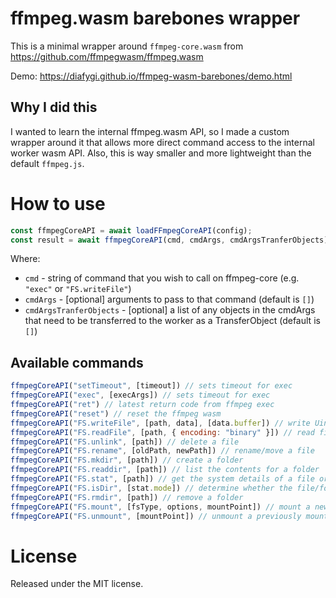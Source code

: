 # ffmpeg.wasm barebones wrapper

This is a minimal wrapper around `ffmpeg-core.wasm` from https://github.com/ffmpegwasm/ffmpeg.wasm

Demo: https://diafygi.github.io/ffmpeg-wasm-barebones/demo.html

## Why I did this

I wanted to learn the internal ffmpeg.wasm API, so I made a custom wrapper around it that allows
more direct command access to the internal worker wasm API. Also, this is way smaller and more
lightweight than the default `ffmpeg.js`.

# How to use

```js
const ffmpegCoreAPI = await loadFFmpegCoreAPI(config);
const result = await ffmpegCoreAPI(cmd, cmdArgs, cmdArgsTranferObjects);
```

Where:

* `cmd` - string of command that you wish to call on ffmpeg-core (e.g. `"exec"` or `"FS.writeFile"`)
* `cmdArgs` - [optional] arguments to pass to that command (default is `[]`)
* `cmdArgsTranferObjects` - [optional] a list of any objects in the cmdArgs that need to be transferred to the worker as a TransferObject (default is `[]`)

## Available commands

```js
ffmpegCoreAPI("setTimeout", [timeout]) // sets timeout for exec
ffmpegCoreAPI("exec", [execArgs]) // sets timeout for exec
ffmpegCoreAPI("ret") // latest return code from ffmpeg exec
ffmpegCoreAPI("reset") // reset the ffmpeg wasm
ffmpegCoreAPI("FS.writeFile", [path, data], [data.buffer]) // write Uint8Array as file to the virtual "file system"
ffmpegCoreAPI("FS.readFile", [path, { encoding: "binary" }]) // read file as Uint8Array from the virtual "file system"
ffmpegCoreAPI("FS.unlink", [path]) // delete a file
ffmpegCoreAPI("FS.rename", [oldPath, newPath]) // rename/move a file
ffmpegCoreAPI("FS.mkdir", [path]) // create a folder
ffmpegCoreAPI("FS.readdir", [path]) // list the contents for a folder
ffmpegCoreAPI("FS.stat", [path]) // get the system details of a file or folder
ffmpegCoreAPI("FS.isDir", [stat.mode]) // determine whether the file/folder's stat.mode is a folder
ffmpegCoreAPI("FS.rmdir", [path]) // remove a folder
ffmpegCoreAPI("FS.mount", [fsType, options, mountPoint]) // mount a new filesystem
ffmpegCoreAPI("FS.unmount", [mountPoint]) // unmount a previously mounted filesystem
```

# License

Released under the MIT license.
